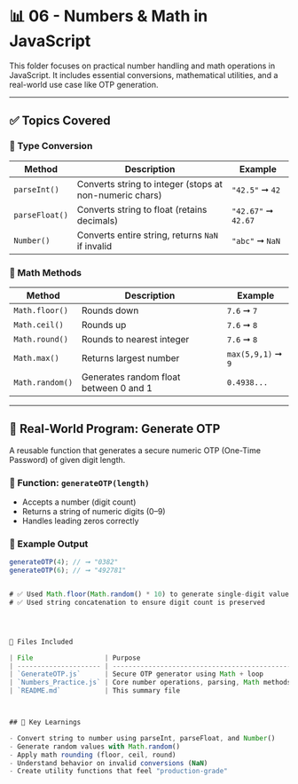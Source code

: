 # 📊 06 - Numbers & Math in JavaScript

This folder focuses on practical number handling and math operations in JavaScript. It includes essential conversions, mathematical utilities, and a real-world use case like OTP generation.

---

## ✅ Topics Covered

### 🔢 Type Conversion

| Method         | Description                                                         | Example           |
|----------------|---------------------------------------------------------------------|-------------------|
| `parseInt()`   | Converts string to integer (stops at non-numeric chars)             | `"42.5"` ➞ `42`   |
| `parseFloat()` | Converts string to float (retains decimals)                         | `"42.67"` ➞ `42.67` |
| `Number()`     | Converts entire string, returns `NaN` if invalid                    | `"abc"` ➞ `NaN`   |

### 📐 Math Methods

| Method         | Description                                | Example             |
|----------------|--------------------------------------------|---------------------|
| `Math.floor()` | Rounds down                                | `7.6` ➞ `7`         |
| `Math.ceil()`  | Rounds up                                  | `7.6` ➞ `8`         |
| `Math.round()` | Rounds to nearest integer                  | `7.6` ➞ `8`         |
| `Math.max()`   | Returns largest number                     | `max(5,9,1)` ➞ `9`  |
| `Math.random()`| Generates random float between 0 and 1     | `0.4938...`         |

---

## 🔧 Real-World Program: Generate OTP

A reusable function that generates a secure numeric OTP (One-Time Password) of given digit length.

### 🔹 Function: `generateOTP(length)`
- Accepts a number (digit count)
- Returns a string of numeric digits (0–9)
- Handles leading zeros correctly

### 🧪 Example Output
```js
generateOTP(4); // ➞ "0382"
generateOTP(6); // ➞ "492781"


# ✅ Used Math.floor(Math.random() * 10) to generate single-digit values
# ✅ Used string concatenation to ensure digit count is preserved




📂 Files Included

| File                  | Purpose                                       |
| --------------------- | --------------------------------------------- |
| `GenerateOTP.js`      | Secure OTP generator using Math + loop        |
| `Numbers_Practice.js` | Core number operations, parsing, Math methods |
| `README.md`           | This summary file                             |



## 🧠 Key Learnings

- Convert string to number using parseInt, parseFloat, and Number()
- Generate random values with Math.random()
- Apply math rounding (floor, ceil, round)
- Understand behavior on invalid conversions (NaN)
- Create utility functions that feel "production-grade"